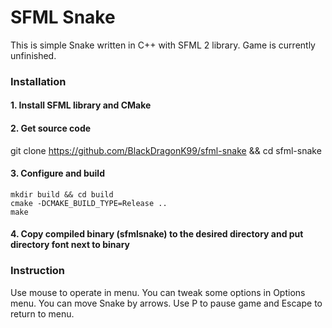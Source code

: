 # SFML Snake
This is simple Snake written in C++ with SFML 2 library. Game is currently unfinished.

### Installation

#### 1. Install SFML library and CMake

#### 2. Get source code

git clone https://github.com/BlackDragonK99/sfml-snake && cd sfml-snake
    
#### 3. Configure and build
    mkdir build && cd build
    cmake -DCMAKE_BUILD_TYPE=Release ..
    make
    
#### 4. Copy compiled binary (sfmlsnake) to the desired directory and put directory font next to binary

### Instruction
Use mouse to operate in menu. You can tweak some options in Options menu. You can move Snake by arrows. Use P to pause game and Escape to return to menu.
